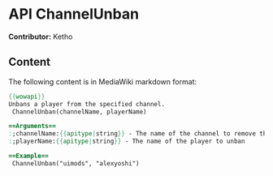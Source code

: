 # API ChannelUnban

**Contributor:** Ketho

## Content

The following content is in MediaWiki markdown format:

```mediawiki
{{wowapi}}
Unbans a player from the specified channel.
 ChannelUnban(channelName, playerName)

==Arguments==
:;channelName:{{apitype|string}} - The name of the channel to remove the ban on
:;playerName:{{apitype|string}} - The name of the player to unban

==Example==
 ChannelUnban("uimods", "alexyoshi")
```